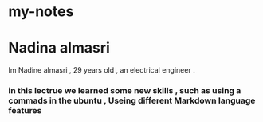 # my-notes
# Nadina almasri
Im Nadine almasri , 29 years old , an electrical engineer .

### in this lectrue we learned some new skills , such as using a commads in the ubuntu , Useing different Markdown language features 